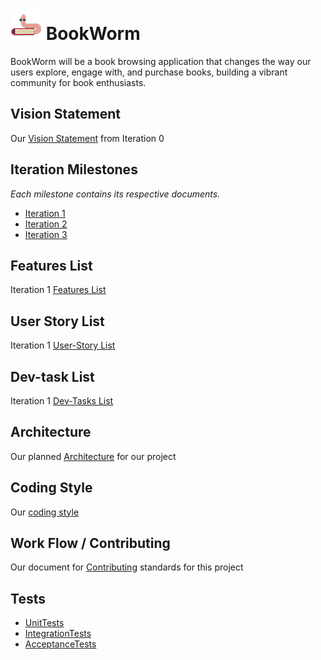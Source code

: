 
# ![book worm logo](./logo/bookWorm_mascot.png) BookWorm

BookWorm will be a book browsing application that changes the way our users explore, engage with, and purchase books, building a vibrant community for book enthusiasts.


## Vision Statement
Our [Vision Statement](https://code.cs.umanitoba.ca/3350-summer2023/teamhonda-13/-/blob/main/docs/Vision%20Statement.md) from Iteration 0


## Iteration Milestones
*Each milestone contains its respective documents.*
- [Iteration 1](https://code.cs.umanitoba.ca/3350-summer2023/teamhonda-13/-/milestones/2#tab-issues)
- [Iteration 2](https://code.cs.umanitoba.ca/3350-summer2023/teamhonda-13/-/milestones/3#tab-issues)
- [Iteration 3](https://code.cs.umanitoba.ca/3350-summer2023/teamhonda-13/-/milestones/4#tab-issues)


## Features List  
Iteration 1 [Features List](https://code.cs.umanitoba.ca/3350-summer2023/teamhonda-13/-/issues/?sort=created_date&state=all&milestone_title=Iteration%201&label_name%5B%5D=Feature&first_page_size=20)

## User Story List  
Iteration 1 [User-Story List](https://code.cs.umanitoba.ca/3350-summer2023/teamhonda-13/-/issues/?sort=created_date&state=all&milestone_title=Iteration%201&label_name%5B%5D=User%20Story&first_page_size=20)

## Dev-task List  
Iteration 1 [Dev-Tasks List](https://code.cs.umanitoba.ca/3350-summer2023/teamhonda-13/-/issues/?sort=created_date&state=all&milestone_title=Iteration%201&label_name%5B%5D=Developer%20Task&first_page_size=20&page_after=eyJjcmVhdGVkX2F0IjoiMjAyMy0wNS0yOCAyMDoxMDo1Ni45ODI5MzcwMDAgKzAwMDAiLCJpZCI6IjEyMTIwIn0)


## Architecture  
Our planned [Architecture](./docs/Architechture.md) for our project


## Coding Style  
Our [coding style](./docs/CodingStyle.md) 


## Work Flow / Contributing
Our document for [Contributing](./docs/Workflow.md) standards for this project


## Tests
- [UnitTests](https://code.cs.umanitoba.ca/3350-summer2023/teamhonda-13/-/blob/update_documentaiton/app/src/test/java/honda/bookworm/tests/AllUnitTests.java)
- [IntegrationTests](https://code.cs.umanitoba.ca/3350-summer2023/teamhonda-13/-/blob/update_documentaiton/app/src/test/java/honda/bookworm/tests/AllIntegrationTests.java)
- [AcceptanceTests](https://code.cs.umanitoba.ca/3350-summer2023/teamhonda-13/-/blob/main/app/src/test/java/honda/bookworm/tests/AllTests.java)

